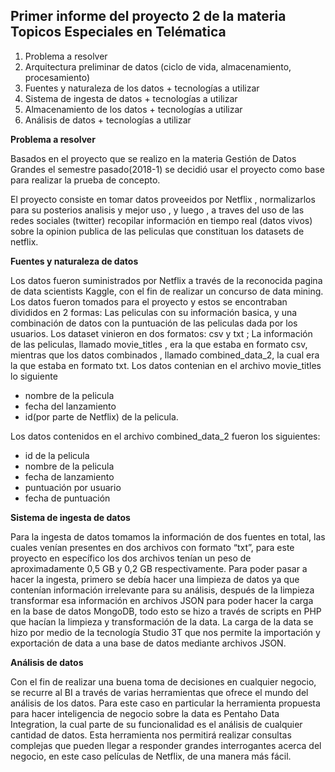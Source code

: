 ## Primer informe del proyecto 2 de la materia Topicos Especiales en Telématica 

1. Problema a resolver
2. Arquitectura preliminar de datos (ciclo de vida, almacenamiento, procesamiento)
3. Fuentes y naturaleza de los datos + tecnologías a utilizar
4. Sistema de ingesta de datos + tecnologías a utilizar
5. Almacenamiento de los datos + tecnologías a utilizar
6. Análisis de datos + tecnologías a utilizar 

**Problema a resolver** 

Basados en el proyecto que se realizo en la materia Gestión de Datos Grandes el semestre pasado(2018-1)
se decidió usar el proyecto como base para realizar la prueba de concepto.

El proyecto consiste en tomar datos proveeidos por Netflix , normalizarlos para su posterios analisis y mejor uso , y luego , a traves del uso de las redes sociales (twitter) recopilar información en tiempo real (datos vivos) sobre la opinion publica de las peliculas que constituan los datasets de netflix. 

**Fuentes y naturaleza de datos**

Los datos fueron suministrados por Netflix a través de la reconocida pagina de data scientists Kaggle, con el fin de realizar un concurso de data mining. Los datos fueron tomados para el proyecto y estos se encontraban divididos en 2 formas: Las peliculas con su información basica, y una combinación de datos con la puntuación de las peliculas dada por los usuarios.
Los dataset vinieron en dos formatos: csv y txt ;  La información de las peliculas, llamado movie_titles , era la que estaba en formato csv, mientras que los datos combinados , llamado combined_data_2, la cual era la que estaba en formato txt.
Los datos contenian en el archivo movie_titles lo siguiente 
* nombre de la pelicula 
* fecha del lanzamiento 
* id(por parte de Netflix) de la pelicula.

Los datos contenidos en el archivo combined_data_2 fueron los siguientes: 
* id de la pelicula 
* nombre de la pelicula 
* fecha de lanzamiento 
* puntuación por usuario 
* fecha de puntuación 

**Sistema de ingesta de datos** 

Para la ingesta de datos tomamos la información de dos fuentes en total, las cuales venían presentes en dos archivos con formato “txt”, para este proyecto en específico los dos archivos tenían un peso de aproximadamente 0,5 GB y 0,2 GB respectivamente. Para poder pasar a hacer la ingesta, primero se debía hacer una limpieza de datos ya que contenían información irrelevante para su análisis, después de la limpieza transformar esa información en archivos JSON para poder hacer la carga en la base de datos MongoDB, todo esto se hizo a través de scripts en PHP que hacían la limpieza y transformación de la data. La carga de la data se hizo por medio de la tecnología Studio 3T que nos permite la importación y exportación de data a una base de datos mediante archivos JSON.

**Análisis de datos**

Con el fin de realizar una buena toma de decisiones en cualquier negocio, se recurre al BI a través de varias herramientas que ofrece el mundo del análisis de los datos. Para este caso en particular la herramienta propuesta para hacer inteligencia de negocio sobre la data es Pentaho Data Integration, la cual parte de su funcionalidad es el análisis de cualquier cantidad de datos. Esta herramienta nos permitirá realizar consultas complejas que pueden llegar a responder grandes interrogantes acerca del negocio, en este caso películas de Netflix, de una manera más fácil.
